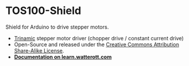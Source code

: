 # TOS100-Shield
Shield for Arduino to drive stepper motors.

* [Trinamic](https://www.trinamic.com) stepper motor driver (chopper drive / constant current drive)
* Open-Source and released under the [Creative Commons Attribution Share-Alike License](https://creativecommons.org/licenses/by-sa/4.0/).
* **[Documentation on learn.watterott.com](https://learn.watterott.com)**

